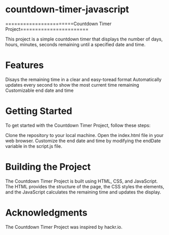 # countdown-timer-javascript
=======================Countdown Timer Project=======================

This project is a simple countdown timer that displays the number of days, hours, minutes, seconds remaining until a specified date and time.

# Features
Disays the remaining time in a clear and easy-toread format
Automatically updates every second to show the most current time remaining
Customizable end date and time

# Getting Started
To get started with the Countdown Timer Project, follow these steps:

  Clone the repository to your local machine.
  Open the index.html file in your web browser.
  Customize the end date and time by modifying the endDate variable in the script.js file.
  
# Building the Project
  The Countdown Timer Project is built using HTML, CSS, and JavaScript. The HTML provides the structure of the page, the CSS styles the elements, and the JavaScript calculates the remaining time and updates the display.

# Acknowledgments
The Countdown Timer Project was inspired by hackr.io.
